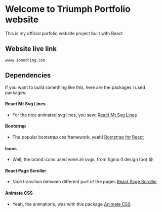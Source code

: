 # Welcome to Triumph Portfolio website 

This is my official porfolio website project built with React

## Website live link

```
wwww.something.com
```

## Dependencies
If you want to build something like this, here are the packages I used packages:<br>

#### React Mt Svg Lines
- For the nice animated svg lines, you saw:
<a href="">React Mt Svg Lines</a>

#### Bootstrap
- The popular bootstrap css framework, yeah!
<a href="">Bootstrap for React</a>

#### Icons
- Well, the brand icons used were all svgs, from figma (I design too) 😁


#### React Page Scroller
- Nice transition between different part of the pages 
<a target="_blank" href="https://github.com/VikLiegostaiev/react-page-scroller">React Page Scroller</a>

#### Animate CSS
- Yeah, the animations, was with this package
<a href="">Animate CSS</a>